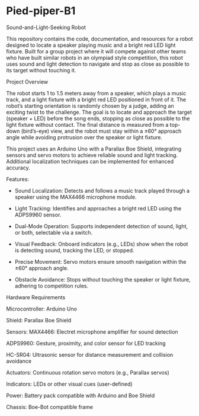 # Pied-piper-B1

Sound-and-Light-Seeking Robot

This repository contains the code, documentation, and resources for a robot designed to locate a speaker playing music and a bright red LED light fixture. Built for a group project where it will compete against other teams who have built similar robots in an olympiad style competition, this robot uses sound and light detection to navigate and stop as close as possible to its target without touching it.

Project Overview

The robot starts 1 to 1.5 meters away from a speaker, which plays a music track, and a light fixture with a bright red LED positioned in front of it. The robot’s starting orientation is randomly chosen by a judge, adding an exciting twist to the challenge. The goal is to locate and approach the target (speaker + LED) before the song ends, stopping as close as possible to the light fixture without contact. The final distance is measured from a top-down (bird’s-eye) view, and the robot must stay within a ±60° approach angle while avoiding protrusion over the speaker or light fixture.

This project uses an Arduino Uno with a Parallax Boe Shield, integrating sensors and servo motors to achieve reliable sound and light tracking. Additional localization techniques can be implemented for enhanced accuracy.



Features:

- Sound Localization: Detects and follows a music track played through a speaker using the MAX4466 microphone module.

- Light Tracking: Identifies and approaches a bright red LED using the ADPS9960 sensor.

- Dual-Mode Operation: Supports independent detection of sound, light, or both, selectable via a switch.

- Visual Feedback: Onboard indicators (e.g., LEDs) show when the robot is detecting sound, tracking the LED, or stopped.

- Precise Movement: Servo motors ensure smooth navigation within the ±60° approach angle.

- Obstacle Avoidance: Stops without touching the speaker or light fixture, adhering to competition rules.

Hardware Requirements

Microcontroller: Arduino Uno

Shield: Parallax Boe Shield

Sensors:
MAX4466: Electret microphone amplifier for sound detection

ADPS9960: Gesture, proximity, and color sensor for LED tracking

HC-SR04: Ultrasonic sensor for distance measurement and collision avoidance

Actuators: Continuous rotation servo motors (e.g., Parallax servos)

Indicators: LEDs or other visual cues (user-defined)

Power: Battery pack compatible with Arduino and Boe Shield

Chassis: Boe-Bot compatible frame



